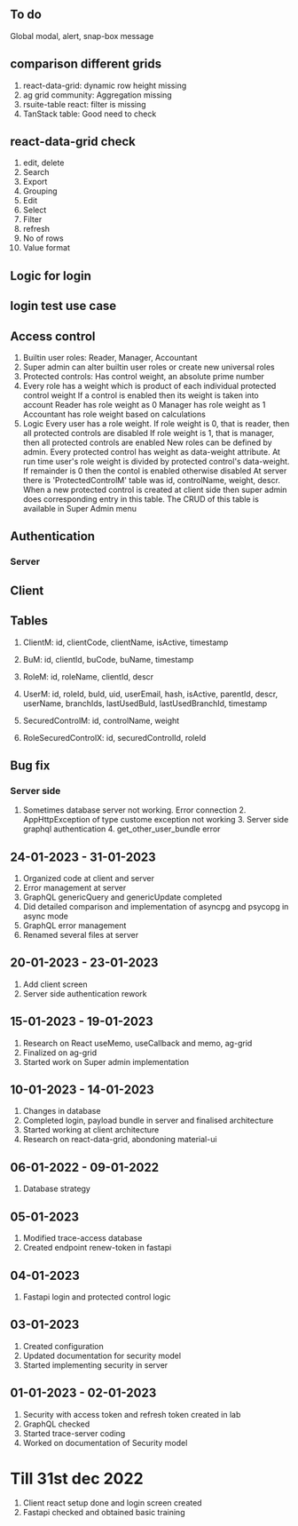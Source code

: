 ## To do
Global modal, alert, snap-box message

## comparison different grids
1. react-data-grid: dynamic row height missing
2. ag grid community: Aggregation missing
3. rsuite-table react: filter is missing
4. TanStack table: Good need to check
## react-data-grid check
1. edit, delete
2. Search
3. Export
4. Grouping
5. Edit
6. Select
7. Filter
8. refresh
9. No of rows
10. Value format

## Logic for login

## login test use case


## Access control
1. Builtin user roles: Reader, Manager, Accountant
2. Super admin can alter builtin user roles or create new universal roles
3. Protected controls: Has control weight, an absolute prime number
3. Every role has a weight which is product of each individual protected control weight
	If a control is enabled then its weight is taken into account
	Reader has role weight as 0
	Manager has role weight as 1
	Accountant has role weight based on calculations
3. Logic
	Every user has a role weight. 
		If role weight is 0, that is reader, then all protected controls are disabled
		If role weight is 1, that is manager, then all protected controls are enabled
		New roles can be defined by admin. Every protected control has weight as data-weight attribute. At run time user's role weight is divided by protected control's data-weight. If remainder is 0 then the contol is enabled otherwise disabled
		At server there is 'ProtectedControlM' table was id, controlName, weight, descr. When a new protected control is created at client side then super admin does corresponding entry in this table. The CRUD of this table is available in Super Admin menu

## Authentication

### Server

## Client


## Tables
1. ClientM: id, clientCode, clientName, isActive, timestamp

2. BuM: id, clientId, buCode, buName, timestamp

3. RoleM: id, roleName, clientId, descr

4. UserM: id, roleId, buId, uid, userEmail, hash, isActive, parentId, descr, userName, branchIds, lastUsedBuId, lastUsedBranchId, timestamp

5. SecuredControlM: id, controlName, weight

6. RoleSecuredControlX: id, securedControlId, roleId

## Bug fix
### Server side
1. Sometimes database server not working. Error connection
																											2. AppHttpException of type custome exception not working
																											3. Server side graphql authentication
																											4. get_other_user_bundle error

## 24-01-2023 - 31-01-2023
1. Organized code at client and server
2. Error management at server
3. GraphQL genericQuery and genericUpdate completed
4. Did detailed comparison and implementation of asyncpg and psycopg in async mode
5. GraphQL error management
6. Renamed several files at server

## 20-01-2023 - 23-01-2023
1. Add client screen
2. Server side authentication rework

## 15-01-2023 - 19-01-2023
1. Research on React useMemo, useCallback and memo, ag-grid
2. Finalized on ag-grid
3. Started work on Super admin implementation

## 10-01-2023 - 14-01-2023
1. Changes in database
2. Completed login, payload bundle in server and finalised architecture
3. Started working at client architecture
4. Research on react-data-grid, abondoning material-ui

## 06-01-2022 - 09-01-2022
1. Database strategy

## 05-01-2023
1. Modified trace-access database
2. Created endpoint renew-token in fastapi

## 04-01-2023
1. Fastapi login and protected control logic

## 03-01-2023
1. Created configuration
2. Updated documentation for security model
3. Started implementing security in server

## 01-01-2023 - 02-01-2023
1. Security with access token and refresh token created in lab
2. GraphQL checked
3. Started trace-server coding
4. Worked on documentation of Security model

# Till 31st dec 2022
1. Client react setup done and login screen created
2. Fastapi checked and obtained basic training

